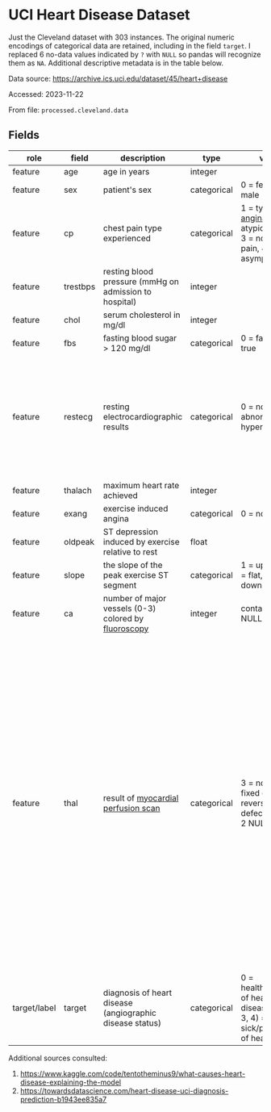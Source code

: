 # UCI Heart Disease Dataset

Just the Cleveland dataset with 303 instances. The original numeric encodings of categorical data are retained, including in the field `target`. I replaced 6 no-data values indicated by `?` with `NULL` so pandas will recognize them as `NA`. Additional descriptive metadata is in the table below.

Data source:
https://archive.ics.uci.edu/dataset/45/heart+disease

Accessed: 2023-11-22

From file: `processed.cleveland.data`

## Fields

role| field | description | type | values | comment 
---|---|---|---|---|---|
feature| age | age in years| integer ||
feature| sex | patient's sex| categorical |  0 = female, 1 = male | 
feature| cp | chest pain type experienced| categorical | 1 = typical [angina](https://www.mayoclinic.org/diseases-conditions/angina/symptoms-causes/syc-20369373), 2 = atypical angina, 3 = non-anginal pain, 4 = asymptomatic |
feature| trestbps | resting blood pressure (mmHg on admission to hospital)| integer ||
feature| chol | serum cholesterol in mg/dl| integer ||
feature| fbs | fasting blood sugar > 120 mg/dl| categorical | 0 = false, 1 = true  |
feature| restecg | resting electrocardiographic results| categorical | 0 = normal, 1 = abnormality, 2 = hypertrophy | abnormality = having [ST-T wave](https://litfl.com/st-segment-ecg-library/) abnormality; hypertrophy = showing probable or definite [left ventricular hypertrophy](https://litfl.com/left-ventricular-hypertrophy-lvh-ecg-library/) by Estes' criteria
feature| thalach | maximum heart rate achieved| integer ||
feature| exang | exercise induced angina| categorical | 0 = no, 1 = yes  | 
feature| oldpeak | ST depression induced by exercise relative to rest| float ||
feature| slope | the slope of the peak exercise ST segment| categorical | 1 = upsloping, 2 = flat, 3 = downsloping | 
feature| ca | number of major vessels (0-3) colored by [fluoroscopy](https://www.hopkinsmedicine.org/health/treatment-tests-and-therapies/fluoroscopy-procedure)| integer |contains 4 NULL values |
feature| thal | result of [myocardial perfusion scan](https://www.hopkinsmedicine.org/health/treatment-tests-and-therapies/myocardial-perfusion-scan-stress) | categorical | 3 = normal, 6 = fixed defect, 7 = reversable defect; contains 2 NULL values | This test locates heart muscle that does not absorb tracer dye and is therefore not getting blood flow. A reversible defect is not visible at rest but appears during exercise-induced stress. A fixed defect is visible both at rest and during exercise. _Note_: This field is often described as [thalassemia](https://en.wikipedia.org/wiki/Thalassemia), but I don't think that is correct.
target/label| target | diagnosis of heart disease (angiographic disease status)| categorical | 0 = healthy/absence of heart disease, (1, 2, 3, 4) = sick/presence of heart disease | sometimes this field is called `num`

Additional sources consulted:
1. https://www.kaggle.com/code/tentotheminus9/what-causes-heart-disease-explaining-the-model
2. https://towardsdatascience.com/heart-disease-uci-diagnosis-prediction-b1943ee835a7